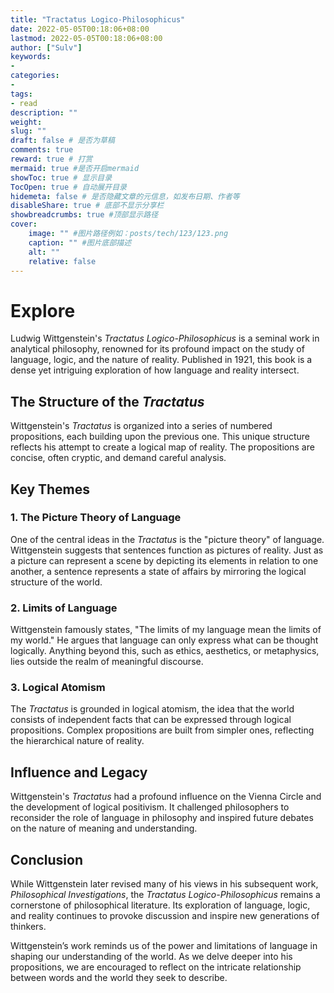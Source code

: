 ```yaml
---
title: "Tractatus Logico-Philosophicus"
date: 2022-05-05T00:18:06+08:00
lastmod: 2022-05-05T00:18:06+08:00
author: ["Sulv"]
keywords: 
- 
categories: 
- 
tags: 
- read
description: ""
weight:
slug: ""
draft: false # 是否为草稿
comments: true
reward: true # 打赏
mermaid: true #是否开启mermaid
showToc: true # 显示目录
TocOpen: true # 自动展开目录
hidemeta: false # 是否隐藏文章的元信息，如发布日期、作者等
disableShare: true # 底部不显示分享栏
showbreadcrumbs: true #顶部显示路径
cover:
    image: "" #图片路径例如：posts/tech/123/123.png
    caption: "" #图片底部描述
    alt: ""
    relative: false
---
```


# Explore

Ludwig Wittgenstein's *Tractatus Logico-Philosophicus* is a seminal work in analytical philosophy, renowned for its profound impact on the study of language, logic, and the nature of reality. Published in 1921, this book is a dense yet intriguing exploration of how language and reality intersect.

## The Structure of the *Tractatus*

Wittgenstein's *Tractatus* is organized into a series of numbered propositions, each building upon the previous one. This unique structure reflects his attempt to create a logical map of reality. The propositions are concise, often cryptic, and demand careful analysis.

## Key Themes

### 1. **The Picture Theory of Language**

One of the central ideas in the *Tractatus* is the "picture theory" of language. Wittgenstein suggests that sentences function as pictures of reality. Just as a picture can represent a scene by depicting its elements in relation to one another, a sentence represents a state of affairs by mirroring the logical structure of the world.

### 2. **Limits of Language**

Wittgenstein famously states, "The limits of my language mean the limits of my world." He argues that language can only express what can be thought logically. Anything beyond this, such as ethics, aesthetics, or metaphysics, lies outside the realm of meaningful discourse.

### 3. **Logical Atomism**

The *Tractatus* is grounded in logical atomism, the idea that the world consists of independent facts that can be expressed through logical propositions. Complex propositions are built from simpler ones, reflecting the hierarchical nature of reality.

## Influence and Legacy

Wittgenstein's *Tractatus* had a profound influence on the Vienna Circle and the development of logical positivism. It challenged philosophers to reconsider the role of language in philosophy and inspired future debates on the nature of meaning and understanding.

## Conclusion

While Wittgenstein later revised many of his views in his subsequent work, *Philosophical Investigations*, the *Tractatus Logico-Philosophicus* remains a cornerstone of philosophical literature. Its exploration of language, logic, and reality continues to provoke discussion and inspire new generations of thinkers.

Wittgenstein’s work reminds us of the power and limitations of language in shaping our understanding of the world. As we delve deeper into his propositions, we are encouraged to reflect on the intricate relationship between words and the world they seek to describe.


